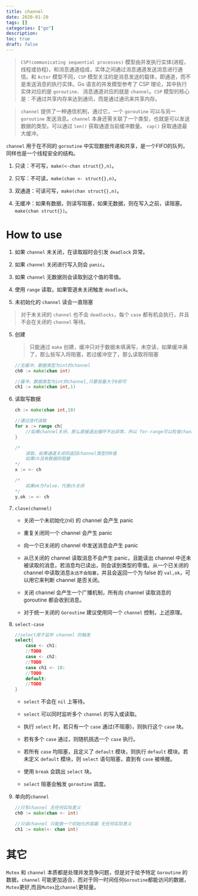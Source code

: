 ```yaml
---
title: channel
date: 2020-01-20
tags: []
categories: ["go"]
description: 
toc: true
draft: false
---
```


>`CSP(communicating sequential processes)` 模型由并发执行实体(进程，线程或协程)，和消息通道组成，实体之间通过消息通道发送消息进行通信。和 `Actor` 模型不同，`CSP` 模型关注的是消息发送的载体，即通道，而不是发送消息的执行实体。Go 语言的并发模型参考了 CSP 理论，其中执行实体对应的是 `goroutine，` 消息通道对应的就是 `channel`。`CSP` 模型的核心是：不通过共享内存来达到通讯，而是通过通讯来共享内存。


> `channel` 提供了一种通信机制，通过它，一个 `goroutine` 可以与另一 `goroutine` 发送消息。`channel` 本身还需关联了一个类型，也就是可以发送数据的类型。可以通过 `len()` 获取通道当前缓冲数量。 `cap()` 获取通道最大缓冲。

<!--more-->


`channel` 用于在不同的 `goroutine` 中实现数据传递和共享，是一个FIFO的队列，同样也是一个线程安全的结构。

1. 只读：不可写，`make(<-chan struct{},n)`。

2. 只写：不可读，`make(chan <- struct{},n)`。

3. 双通道：可读可写，`make(chan struct{},n)`。

4. 无缓冲：如果有数据，则读写阻塞，如果无数据，则在写入之前，读阻塞。`make(chan struct{})`。




# How to use

1. 如果 `channel` 未关闭，在读取超时会引发 `deadlock` 异常。

2. 如果 `channel` 关闭进行写入则会 `panic`。

3. 如果 `channel` 无数据则会读取到这个值的零值。

4. 使用 `range` 读取，如果管道未关闭触发 `deadlock`。

5. 未初始化的 `channel` 读会一直阻塞

>对于未关闭的 `channel` 也不会 `deadlocks`，每个 `case` 都有机会执行，并且不会在关闭的 `channel` 等待。



5. 创建
    > 只能通过 `make` 创建，缓冲只对于数据未填满写，未空读，如果缓冲满了，那么些写入将阻塞，若过缓冲空了，那么读取将阻塞
    ```go
    //无缓冲，数据类型为int的channel
    ch0 := make(chan int)

    //缓冲，数据类型为int的channel,只要容量大于0即可
    ch1 := make(chan int,1)
    ```

6. 读取写数据
    ```go
    ch := make(chan int,10)

    //通过迭代读取
    for x := range ch{
        //如果channel关闭，那么直接退出循环不出异常，所以 for-range可以检查channel的状态
    }

    /*
        读取，如果通道关闭则返回channel类型的0值
        如果ch没有数据则阻塞
    */
    x := <- ch

    /*
        如果ok为false，代表ch关闭
    */
    y,ok := <- ch
    ```

7. `close(channel)`

    + 关闭一个未初始化(nil) 的 channel 会产生 panic

    + 重复关闭同一个 channel 会产生 panic

    + 向一个已关闭的 channel 中发送消息会产生 panic

    + 从已关闭的 channel 读取消息不会产生 panic，且能读出 channel 中还未被读取的消息，若消息均已读出，则会读到类型的零值。从一个已关闭的 channel 中读取消息`永远不会阻塞`，并且会返回一个为 false 的 `val,ok`，可以用它来判断 channel 是否关闭。

    + 关闭 channel 会产生一个广播机制，所有向 channel 读取消息的 goroutine 都会收到消息。

    + 对于统一关闭的 `Goroutine` 建议使用同一个 `channel` 控制，上述原理。


8. `select-case`
    ```go
    //select用于监听 channel 的触发
    select{
        case <- ch1:
        //TODO
        case <- ch2:
        //TODO
        case ch1 <- 10:
        //TODO
        default:
        //TODO
    }
    ```

    + `select` 不会在 `nil` 上等待。

    + `select` 可以同时监听多个 `channel` 的写入或读取。

    + 执行 `select` 时，若只有一个 `case` 通过(不阻塞)，则执行这个 `case` 块。

    + 若有多个 `case` 通过，则随机挑选一个 `case` 执行。

    + 若所有 `case` 均阻塞，且定义了 `default` 模块，则执行 `default` 模块。若未定义 `default` 模块，则 `select` 语句阻塞，直到有 `case` 被唤醒。

    + 使用 `break` 会跳出 `select` 块。

    + `select` 阻塞会触发 `goroutine` 调度。


5. 单向的`channel`
    ```go
    //只写channel 无任何实际意义
    ch0 := make(chan <- int)

    //只读channel 只能做一个初始化的容器 无任何实际意义
    ch1 := make(<- chan int)
    ```

# 其它 
   `Mutex` 和 `channel` 本质都是处理并发竞争问题，但是对于给予特定 `Goroutine` 的数据，`channel` 可能更加适合，而对于同一时间任何`Goroutine`都能访问的数据，`Mutex`更好,而且`Mutex`比`channel`更轻量。
    

